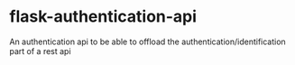 # flask-authentication-api
An authentication api to be able to offload the authentication/identification part of a rest api